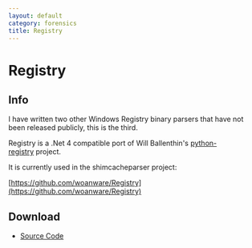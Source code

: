```yaml
---
layout: default
category: forensics
title: Registry
---
```


# Registry #

## Info ##

I have written two other Windows Registry binary parsers that have not been released publicly, this is the third. 

Registry is a .Net 4 compatible port of Will Ballenthin's [python-registry](https://github.com/williballenthin/python-registry) project. 

It is currently used in the shimcacheparser project:

[https://github.com/woanware/Registry](https://github.com/woanware/Registry)

## Download ##

- [Source Code](https://github.com/woanware/Registry)